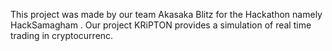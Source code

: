 This project was made by our team Akasaka Blitz for the Hackathon namely HackSamagham . Our project KRiPTON provides a simulation of real time trading in cryptocurrenc. 
